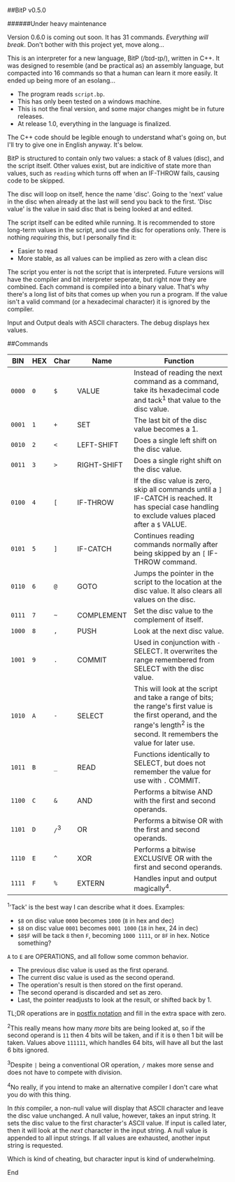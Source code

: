 ##BitP v0.5.0

######Under heavy maintenance

Version 0.6.0 is coming out soon. It has 31 commands. *Everything will break*. Don't bother with this project yet, move along...

This is an interpreter for a new language, BitP (/bɪd-ɪp/), written in C++.
It was designed to resemble (and be practical as) an assembly language, but compacted into 16 commands so that a human can learn it more easily.
It ended up being more of an esolang...

 - The program reads `script.bp`.
 - This has only been tested on a windows machine.
 - This is not the final version, and some major changes might be in future releases.
 - At release 1.0, everything in the language is finalized.

The C++ code should be legible enough to understand what's going on, but I'll try to give one in English anyway. It's below.

BitP is structured to contain only two values: a stack of 8 values (disc), and the script itself.
Other values exist, but are indicitive of state more than values, such as `reading` which turns off when an IF-THROW fails, causing code to be skipped.

The disc will loop on itself, hence the name 'disc'. Going to the 'next' value in the disc when already at the last will send you back to the first.
'Disc value' is the value in said disc that is being looked at and edited.

The script itself can be edited while running. It is recommended to store long-term values in the script, and use the disc for operations only.
There is nothing *requiring* this, but I personally find it:
 - Easier to read
 - More stable, as all values can be implied as zero with a clean disc


The script you enter is not the script that is interpreted. Future versions will have the compiler and bit interpreter seperate, but right now they are combined.
Each command is compiled into a binary value. That's why there's a long list of bits that comes up when you run a program.
If the value isn't a valid command (or a hexadecimal character) it is ignored by the compiler.


Input and Output deals with ASCII characters.
The debug displays hex values.


##Commands

BIN | HEX | Char | Name | Function
------ | --- | --- | ------------- | ----------------------------------------------------
`0000` | `0` | `$` | VALUE | Instead of reading the next command as a command, take its hexadecimal code and tack<sup>1</sup> that value to the disc value.
`0001` | `1` | `+` | SET | The last bit of the disc value becomes a 1.
`0010` | `2` | `<` | LEFT-SHIFT | Does a single left shift on the disc value.
`0011` | `3` | `>` | RIGHT-SHIFT | Does a single right shift on the disc value.
`0100` | `4` | `[` | IF-THROW | If the disc value is zero, skip all commands until a `]` IF-CATCH is reached. It has special case handling to exclude values placed after a `$` VALUE.
`0101` | `5` | `]` | IF-CATCH | Continues reading commands normally after being skipped by an `[` IF-THROW command.
`0110` | `6` | `@` | GOTO | Jumps the pointer in the script to the location at the disc value. It also clears all values on the disc.
`0111` | `7` | `~` | COMPLEMENT | Set the disc value to the complement of itself.
`1000` | `8` | `,` | PUSH | Look at the next disc value.
`1001` | `9` | `.` | COMMIT | Used in conjunction with `-` SELECT. It overwrites the range remembered from SELECT with the disc value.
`1010` | `A` | `-` | SELECT | This will look at the script and take a range of bits; the range's first value is the first operand, and the range's length<sup>2</sup> is the second. It remembers the value for later use.
`1011` | `B` | `_` | READ | Functions identically to SELECT, but does not remember the value for use with `.` COMMIT.
`1100` | `C` | `&` | AND | Performs a bitwise AND with the first and second operands.
`1101` | `D` | `/`<sup>3</sup> | OR | Performs a bitwise OR with the first and second operands.
`1110` | `E` | `^` | XOR | Performs a bitwise EXCLUSIVE OR with the first and second operands.
`1111` | `F` | `%` | EXTERN | Handles input and output magically<sup>4</sup>.
<sup>1</sup>'Tack' is the best way I can describe what it does. Examples:
 - `$8` on disc value `0000` becomes `1000` (`8` in hex and dec)
 - `$8` on disc value `0001` becomes `0001 1000` (`18` in hex, 24 in dec)
 - `$8$F` will be tack `8` then `F`, becoming `1000 1111`, or `8F` in hex. Notice something?

`A` to `E` are OPERATIONS, and all follow some common behavior.
 - The previous disc value is used as the first operand.
 - The current disc value is used as the second operand.
 - The operation's result is then stored on the first operand.
 - The second operand is discarded and set as zero.
 - Last, the pointer readjusts to look at the result, or shifted back by 1.

 TL;DR operations are in [postfix notation](https://en.wikipedia.org/wiki/Reverse_Polish_notation) and fill in the extra space with zero.

<sup>2</sup>This really means how many *more* bits are being looked at, so if the second operand is `11` then 4 bits will be taken, and if it is `0` then 1 bit will be taken.
Values above `111111`, which handles 64 bits, will have all but the last 6 bits ignored.

<sup>3</sup>Despite `|` being a conventional OR operation, `/` makes more sense and does not have to compete with division.

<sup>4</sup>No really, if you intend to make an alternative compiler I don't care what you do with this thing.

In *this* compiler, a non-null value will display that ASCII character and leave the disc value unchanged. A null value, however, takes an input string. It sets the disc value to the first character's ASCII value.
If input is called later, then it will look at the *next* character in the input string. A null value is appended to all input strings. If all values are exhausted, another input string is requested.

Which is kind of cheating, but character input is kind of underwhelming.

End